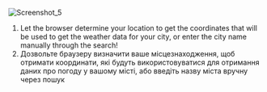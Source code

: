 ![Screenshot_5](https://user-images.githubusercontent.com/107879647/185474655-10f9dfdb-d136-4072-9f39-c6da13ee8f15.png)

1) Let the browser determine your location to get the coordinates that will be used to get the weather data for your city, or enter the city name manually through the search!
1) Дозвольте браузеру визначити ваше місцезнаходження, щоб отримати координати, які будуть використовуватися для отримання даних про погоду у вашому місті, або введіть назву міста вручну через пошук
